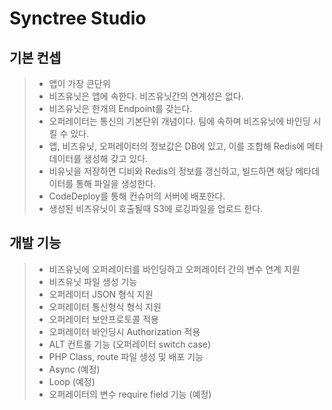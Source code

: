 # Synctree Studio

## 기본 컨셉
> - 앱이 가장 큰단위
> - 비즈유닛은 앱에 속한다. 비즈유닛간의 연계성은 없다.
> - 비즈유닛은 한개의 Endpoint를 갖는다.
> - 오퍼레이터는 통신의 기본단위 개념이다. 팀에 속하며 비즈유닛에 바인딩 시킬 수 있다.
> - 앱, 비즈유닛, 오퍼레이터의 정보값은 DB에 있고, 이를 조합해 Redis에 메타데이터를 생성해 갖고 있다.
> - 비유닛을 저장하면 디비와 Redis의 정보를 갱신하고, 빌드하면 해당 메타데이터를 통해 파일을 생성한다.
> - CodeDeploy를 통해 컨슈머의 서버에 배포한다.
> - 생성된 비즈유닛이 호출될때 S3에 로깅파일을 업로드 한다.

## 개발 기능
> - 비즈유닛에 오퍼레이터를 바인딩하고 오퍼레이터 간의 변수 연계 지원
> - 비즈유닛 파일 생성 기능
> - 오퍼레이터 JSON 형식 지원
> - 오퍼레이터 통신형식 형식 지원
> - 오퍼레이터 보안프로토콜 적용
> - 오퍼레이터 바인딩시 Authorization 적용
> - ALT 컨트롤 기능 (오퍼레이터 switch case)
> - PHP Class, route 파일 생성 및 배포 기능
> - Async (예정)
> - Loop (예정)
> - 오퍼레이터의 변수 require field 기능 (예정)
